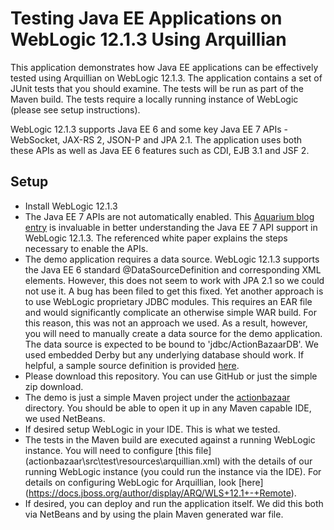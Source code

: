 Testing Java EE Applications on WebLogic 12.1.3 Using Arquillian
================================================================
This application demonstrates how Java EE applications can be effectively 
tested using Arquillian on WebLogic 12.1.3. The application contains a 
set of JUnit tests that you should examine. The tests will be run as part 
of the Maven build. The tests require a locally running instance of 
WebLogic (please see setup instructions).

WebLogic 12.1.3 supports Java EE 6 and some key Java EE 7 APIs - 
WebSocket, JAX-RS 2, JSON-P and JPA 2.1. The application uses both
these APIs as well as Java EE 6 features such as CDI, EJB 3.1 and JSF 2.

Setup
-----
* Install WebLogic 12.1.3
* The Java EE 7 APIs are not automatically enabled. This 
  [Aquarium blog entry](https://blogs.oracle.com/theaquarium/entry/java_ee_7_support_comes)
  is invaluable in better understanding the Java EE 7 API support in 
  WebLogic 12.1.3. The referenced white paper explains the steps necessary to 
  enable the APIs.
* The demo application requires a data source. WebLogic 12.1.3 supports the 
  Java EE 6 standard @DataSourceDefinition and corresponding XML elements. 
  However, this does not seem to work with JPA 2.1 so we could not use it. A bug 
  has been filed to get this fixed. Yet another approach is to use WebLogic 
  proprietary JDBC modules. This requires an EAR file and would significantly 
  complicate an otherwise simple WAR build. For this reason, this was not an
  approach we used. As a result, however, you will need to manually create a
  data source for the demo application. The data source is expected to be bound 
  to 'jdbc/ActionBazaarDB'. We used embedded Derby but any underlying database
  should work. If helpful, a sample source definition is provided 
  [here](ActionBazaarDB-jdbc.xml).
* Please download this repository. You can use GitHub or just the simple zip
  download.
* The demo is just a simple Maven project under the [actionbazaar](actionbazaar)
  directory. You should be able to open it up in any Maven capable IDE, we used
  NetBeans.
* If desired setup WebLogic in your IDE. This is what we tested.
* The tests in the Maven build are executed against a running WebLogic instance.
  You will need to configure 
  [this file] (actionbazaar\src\test\resources\arquillian.xml) with the details
  of our running WebLogic instance (you could run the instance via the IDE).
  For details on configuring WebLogic for Arquillian, look 
  [here] (https://docs.jboss.org/author/display/ARQ/WLS+12.1+-+Remote).
* If desired, you can deploy and run the application itself. We did this both
  via NetBeans and by using the plain Maven generated war file.